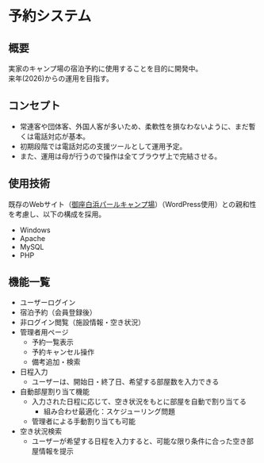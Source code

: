 # 予約システム

## 概要

実家のキャンプ場の宿泊予約に使用することを目的に開発中。  
来年(2026)からの運用を目指す。

## コンセプト

- 常連客や団体客、外国人客が多いため、柔軟性を損なわないように、まだ暫くは電話対応が基本。
- 初期段階では電話対応の支援ツールとして運用予定。
- また、運用は母が行うので操作は全てブラウザ上で完結させる。

## 使用技術

既存のWebサイト（[御座白浜パールキャンプ場](https://www.isesima.jp/goza/pearl)）（WordPress使用）との親和性を考慮し、以下の構成を採用。

- Windows
- Apache
- MySQL
- PHP

## 機能一覧

- ユーザーログイン
- 宿泊予約（会員登録後）
- 非ログイン閲覧（施設情報・空き状況）
- 管理者用ページ
  - 予約一覧表示
  - 予約キャンセル操作
  - 備考追加・検索
- 日程入力
  - ユーザーは、開始日・終了日、希望する部屋数を入力できる
- 自動部屋割り当て機能
  - 入力された日程に応じて、空き状況をもとに部屋を自動で割り当てる
    - 組み合わせ最適化：スケジューリング問題
  - 管理者による手動割り当ても可能
- 空き状況検索
  - ユーザーが希望する日程を入力すると、可能な限り条件に合った空き部屋情報を提示
